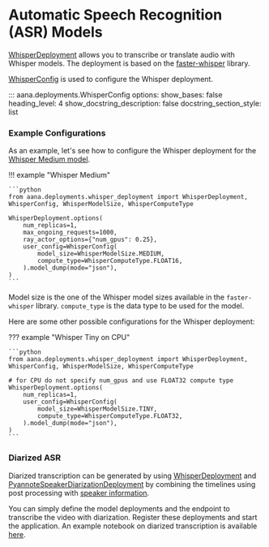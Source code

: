 # Automatic Speech Recognition (ASR) Models

[WhisperDeployment](./../../reference/deployments.md#aana.deployments.WhisperDeployment) allows you to transcribe or translate audio with Whisper models. The deployment is based on the [faster-whisper](https://github.com/SYSTRAN/faster-whisper) library.

[WhisperConfig](./../../reference/deployments.md#aana.deployments.WhisperConfig) is used to configure the Whisper deployment.

::: aana.deployments.WhisperConfig
    options:
        show_bases: false
        heading_level: 4
        show_docstring_description: false
        docstring_section_style: list

### Example Configurations

As an example, let's see how to configure the Whisper deployment for the [Whisper Medium model](https://huggingface.co/Systran/faster-whisper-medium).


!!! example "Whisper Medium"
    
    ```python
    from aana.deployments.whisper_deployment import WhisperDeployment, WhisperConfig, WhisperModelSize, WhisperComputeType

    WhisperDeployment.options(
        num_replicas=1,
        max_ongoing_requests=1000,
        ray_actor_options={"num_gpus": 0.25},
        user_config=WhisperConfig(
            model_size=WhisperModelSize.MEDIUM,
            compute_type=WhisperComputeType.FLOAT16,
        ).model_dump(mode="json"),
    )
    ```

Model size is the one of the Whisper model sizes available in the `faster-whisper` library. `compute_type` is the data type to be used for the model.

Here are some other possible configurations for the Whisper deployment:

??? example "Whisper Tiny on CPU"
    
    ```python
    from aana.deployments.whisper_deployment import WhisperDeployment, WhisperConfig, WhisperModelSize, WhisperComputeType

    # for CPU do not specify num_gpus and use FLOAT32 compute type
    WhisperDeployment.options(
        num_replicas=1,
        user_config=WhisperConfig(
            model_size=WhisperModelSize.TINY,
            compute_type=WhisperComputeType.FLOAT32,
        ).model_dump(mode="json"),
    )
    ```

### Diarized ASR

Diarized transcription can be generated by using [WhisperDeployment](./../../reference/deployments.md#aana.deployments.WhisperDeployment) and [PyannoteSpeakerDiarizationDeployment](./../../reference/deployments.md#aana.deployments.PyannoteSpeakerDiarizationDeployment) by combining the timelines using post processing with [speaker information](./../../reference/processors.md).

You can simply define the model deployments and the endpoint to transcribe the video with diarization. Register these deployments and start the application. An example notebook on diarized transcription is available [here](./../../../notebooks/diarized_transcription_example.ipynb).


